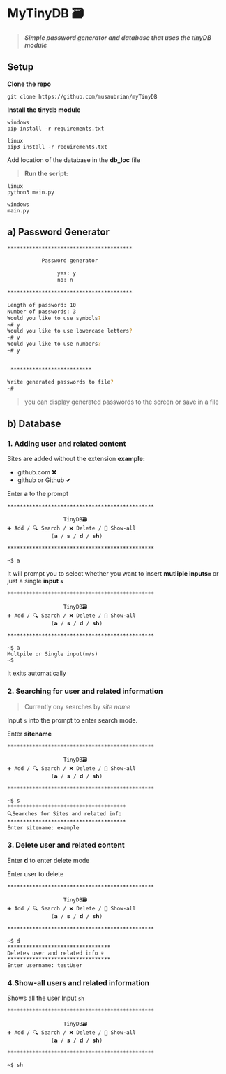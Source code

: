 # MyTinyDB 🗃️

> ***Simple password generator and database that uses the **tinyDB** module***

## Setup

**Clone the repo**
```
git clone https://github.com/musaubrian/myTinyDB
```

**Install the tinydb module**

```
windows
pip install -r requirements.txt

linux
pip3 install -r requirements.txt
```
Add location of the database in the **db_loc** file


> **Run the script:** 
```
linux
python3 main.py

windows
main.py
```

## a) Password Generator
```sh
****************************************

           Password generator

                yes: y
                no: n

****************************************

Length of password: 10
Number of passwords: 3
Would you like to use symbols?
~# y
Would you like to use lowercase letters?
~# y
Would you like to use numbers?
~# y


 **************************

Write generated passwords to file?
~#
```
> you can display generated passwords to the screen or save in a file

## b) Database

### 1. Adding user and related content
Sites are added without the extension
**example:**
- github.com ❌
- github or Github ✔
    
Enter **a** to the prompt
``` 
***********************************************

                  TinyDB🗃️
➕ Add / 🔍 Search / ❌ Delete / 👀 Show-all
              (𝗮 / 𝘀 / 𝗱 / 𝘀𝗵)

***********************************************

~$ a
```


It will prompt you to select whether you want to insert **mutliple inputs`m`** or just a single **input `s`**
``` 
***********************************************

                  TinyDB🗃️
➕ Add / 🔍 Search / ❌ Delete / 👀 Show-all
              (𝗮 / 𝘀 / 𝗱 / 𝘀𝗵)

***********************************************

~$ a
Multpile or Single input(m/s)
~$
```

It exits automatically

### 2. Searching for user and related information
> Currently ony searches by *site name*

Input `s` into the prompt to enter search mode.


Enter **sitename**
``` 
***********************************************

                  TinyDB🗃️
➕ Add / 🔍 Search / ❌ Delete / 👀 Show-all
              (𝗮 / 𝘀 / 𝗱 / 𝘀𝗵)

***********************************************

~$ s
**************************************
🔍Searches for Sites and related info
**************************************
Enter sitename: example

```

### 3. Delete user and related content

Enter **d** to enter delete mode

Enter user to delete 

``` 
***********************************************

                  TinyDB🗃️
➕ Add / 🔍 Search / ❌ Delete / 👀 Show-all
              (𝗮 / 𝘀 / 𝗱 / 𝘀𝗵)

***********************************************

~$ d
*********************************
Deletes user and related info 💀
*********************************
Enter username: testUser
```

### 4.Show-all users and related information
Shows all the user
Input `sh`
``` 
***********************************************

                  TinyDB🗃️
➕ Add / 🔍 Search / ❌ Delete / 👀 Show-all
              (𝗮 / 𝘀 / 𝗱 / 𝘀𝗵)

***********************************************

~$ sh

```
